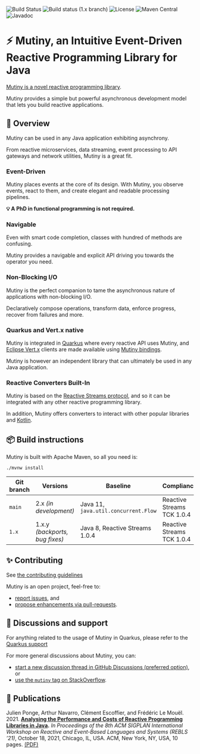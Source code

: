![Build Status](https://github.com/smallrye/smallrye-mutiny/actions/workflows/build-main.yml/badge.svg) 
![Build status (1.x branch)](https://github.com/smallrye/smallrye-mutiny/actions/workflows/build-1.x.yml/badge.svg) 
![License](https://img.shields.io/github/license/smallrye/smallrye-mutiny.svg) 
![Maven Central](https://img.shields.io/maven-central/v/io.smallrye.reactive/mutiny?color=green) 
![Javadoc](https://javadoc.io/badge2/io.smallrye.reactive/mutiny/javadoc.svg)

# ⚡️ Mutiny, an Intuitive Event-Driven Reactive Programming Library for Java

[Mutiny is a novel reactive programming library](https://smallrye.io/smallrye-mutiny/).

Mutiny provides a simple but powerful asynchronous development model that lets you build reactive applications.

## 🚀 Overview

Mutiny can be used in any Java application exhibiting asynchrony.

From reactive microservices, data streaming, event processing to API gateways and network utilities, Mutiny is a great fit.

### Event-Driven

Mutiny places events at the core of its design. 
With Mutiny, you observe events, react to them, and create elegant and readable processing pipelines.

**💡 A PhD in functional programming is not required.**

### Navigable

Even with smart code completion, classes with hundred of methods are confusing.

Mutiny provides a navigable and explicit API driving you towards the operator you need.

### Non-Blocking I/O

Mutiny is the perfect companion to tame the asynchronous nature of applications with non-blocking I/O.

Declaratively compose operations, transform data, enforce progress, recover from failures and more.

### Quarkus and Vert.x native

Mutiny is integrated in [Quarkus](https://quarkus.io) where every reactive API uses Mutiny, and [Eclipse Vert.x](https://vertx.io) clients are made available using [Mutiny bindings](https://github.com/smallrye/smallrye-mutiny-vertx-bindings).

Mutiny is however an independent library that can ultimately be used in any Java application.

### Reactive Converters Built-In

Mutiny is based on the [Reactive Streams protocol](https://www.reactive-streams.org/), and so it can be integrated with any other reactive programming library.

In addition, Mutiny offers converters to interact with other popular libraries and [Kotlin](https://kotlinlang.org/).

## 📦 Build instructions

Mutiny is built with Apache Maven, so all you need is:

```shell
./mvnw install
```

| Git branch | Versions                       | Baseline                              | Compliance                 |
|------------|--------------------------------|---------------------------------------|----------------------------|
| `main`     | 2.x *(in development)*         | Java 11, `java.util.concurrent.Flow ` | Reactive Streams TCK 1.0.4 |
| `1.x`      | 1.x.y *(backports, bug fixes)* | Java 8, Reactive Streams 1.0.4        | Reactive Streams TCK 1.0.4 |

## ✨ Contributing

See [the contributing guidelines](CONTRIBUTING.md)

Mutiny is an open project, feel-free to:

- [report issues](https://github.com/smallrye/smallrye-mutiny/issues), and
- [propose enhancements via pull-requests](https://github.com/smallrye/smallrye-mutiny/pulls).

## 👋 Discussions and support

For anything related to the usage of Mutiny in Quarkus, please refer to the [Quarkus support](https://quarkus.io/support/)

For more general discussions about Mutiny, you can:

- [start a new discussion thread in GitHub Discussions (preferred option)](https://github.com/smallrye/smallrye-mutiny/discussions), or
- [use the `mutiny` tag on StackOverflow](https://stackoverflow.com/questions/tagged/mutiny).

## 🧪 Publications

Julien Ponge, Arthur Navarro, Clément Escoffier, and Frédéric Le Mouël. 2021. **[Analysing the Performance and Costs of Reactive Programming Libraries in Java](https://doi.org/10.1145/3486605.3486788).** *In Proceedings of the 8th ACM SIGPLAN International Workshop on Reactive and Event-Based Languages and Systems (REBLS ’21)*, October 18, 2021, Chicago, IL, USA. ACM, New York, NY, USA, 10 pages. [(PDF)](https://hal.inria.fr/hal-03409277/document)
